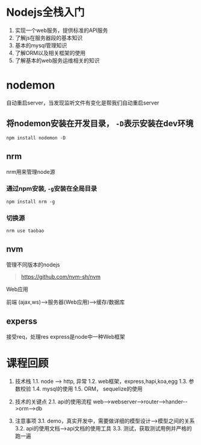 # Nodejs全栈入门

1. 实现一个web服务，提供标准的API服务
2. 了解js在服务器段的基本知识
3. 基本的mysql管理知识
4. 了解ORM以及相关框架的使用
5. 了解基本的web服务运维相关的知识

# nodemon
自动重启server，当发现监听文件有变化是帮我们自动重启server

## 将nodemon安装在开发目录， ` -D `表示安装在dev环境
` npm install nodemon -D `

## nrm
nrm用来管理node源

### 通过npm安装, ` -g `安装在全局目录
` npm install nrm -g `

### 切换源
` nrm use taobao `

## nvm
管理不同版本的nodejs

> https://github.com/nvm-sh/nvm


Web应用

前端
(ajax,ws)-->服务器(Web应用)-->缓存/数据库

## experss
接受req，处理res
express是node中一种Web框架

# 课程回顾

1. 技术栈
    1.1. node --> http, 异常
    1.2. web框架，express,hapi,koa,egg
    1.3. 参数校验
    1.4. mysql的使用
    1.5. ORM， sequelize的使用

2. 技术的关键点
    2.1. api的使用流程
    web-->webserver-->router-->hander-->orm-->db

3. 注意事项
    3.1. demo，真实开发中，需要做详细的模型设计-->模型之间的关系
    3.2. api的使用文档-->api文档的使用工具
    3.3. 测试，获取测试用例并严格的跑一遍

